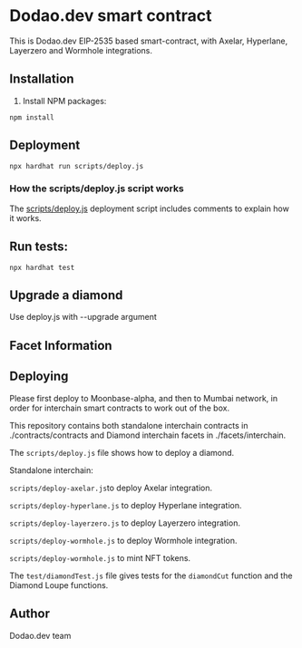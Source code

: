 # Dodao.dev smart contract

This is Dodao.dev EIP-2535 based smart-contract, with Axelar, Hyperlane, Layerzero and Wormhole integrations.

## Installation

1. Install NPM packages:
```console
npm install
```

## Deployment

```console
npx hardhat run scripts/deploy.js
```

### How the scripts/deploy.js script works

The [scripts/deploy.js](scripts/deploy.js) deployment script includes comments to explain how it works.

## Run tests:
```console
npx hardhat test
```

## Upgrade a diamond

Use deploy.js with --upgrade argument

## Facet Information

## Deploying

Please first deploy to Moonbase-alpha, and then to Mumbai network, in order for interchain smart contracts to work out of the box.

This repository contains both standalone interchain contracts in ./contracts/contracts and Diamond interchain facets in ./facets/interchain.

The `scripts/deploy.js` file shows how to deploy a diamond.

Standalone interchain:

`scripts/deploy-axelar.js`to deploy Axelar integration.

`scripts/deploy-hyperlane.js` to deploy Hyperlane integration.

`scripts/deploy-layerzero.js` to deploy Layerzero integration.

`scripts/deploy-wormhole.js` to deploy Wormhole integration.

`scripts/deploy-wormhole.js` to mint NFT tokens.

The `test/diamondTest.js` file gives tests for the `diamondCut` function and the Diamond Loupe functions.


## Author

Dodao.dev team
